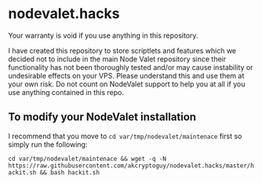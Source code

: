 # nodevalet.hacks
Your warranty is void if you use anything in this repository.

I have created this repository to store scriptlets and features which we decided not to include in the main Node Valet repository since their functionality has not been thoroughly tested and/or may cause instability or undesirable effects on your VPS.  Please understand this and use them at your own risk.  Do not count on NodeValet support to help you at all if you use anything contained in this repo.

## To modify your NodeValet installation
I recommend that you move to `cd var/tmp/nodevalet/maintenace` first so simply run the following:

``cd var/tmp/nodevalet/maintenace && wget -q -N https://raw.githubusercontent.com/akcryptoguy/nodevalet.hacks/master/hackit.sh && bash hackit.sh``
